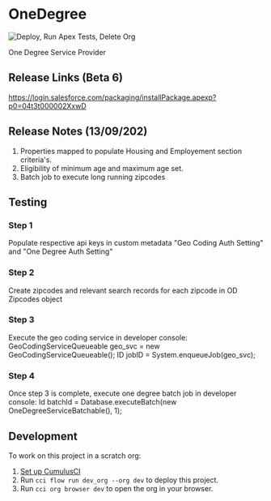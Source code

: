 # OneDegree

![Deploy, Run Apex Tests, Delete Org](https://github.com/Salesforce-org-Impact-Labs/OneDegree/workflows/Deploy,%20Run%20Apex%20Tests,%20Delete%20Org/badge.svg)

One Degree Service Provider

## Release Links (Beta 6)
https://login.salesforce.com/packaging/installPackage.apexp?p0=04t3t000002XxwD

## Release Notes (13/09/202)

1) Properties mapped to populate Housing and Employement section criteria's.
2) Eligibility of minimum age and maximum age set.
3) Batch job to execute long running zipcodes

## Testing

### Step 1
  Populate respective api keys in custom metadata "Geo Coding Auth Setting" and "One Degree Auth Setting"
### Step 2
  Create zipcodes and relevant search records for each zipcode in OD Zipcodes object
### Step 3
  Execute the geo coding service in developer console:
    GeoCodingServiceQueueable geo_svc = new GeoCodingServiceQueueable();
    ID jobID = System.enqueueJob(geo_svc);  
### Step 4
  Once step 3 is complete, execute one degree batch job in developer console:
    Id batchId = Database.executeBatch(new OneDegreeServiceBatchable(), 1);

## Development

To work on this project in a scratch org:

1. [Set up CumulusCI](https://cumulusci.readthedocs.io/en/latest/tutorial.html)
2. Run `cci flow run dev_org --org dev` to deploy this project.
3. Run `cci org browser dev` to open the org in your browser.
